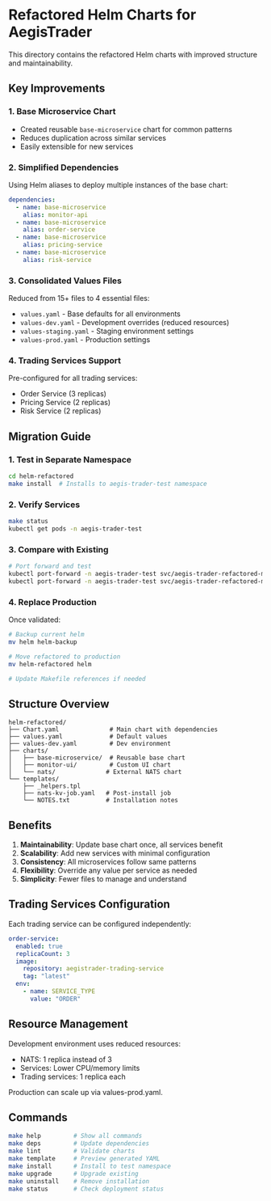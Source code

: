 # Refactored Helm Charts for AegisTrader

This directory contains the refactored Helm charts with improved structure and maintainability.

## Key Improvements

### 1. Base Microservice Chart
- Created reusable `base-microservice` chart for common patterns
- Reduces duplication across similar services
- Easily extensible for new services

### 2. Simplified Dependencies
Using Helm aliases to deploy multiple instances of the base chart:
```yaml
dependencies:
  - name: base-microservice
    alias: monitor-api
  - name: base-microservice
    alias: order-service
  - name: base-microservice
    alias: pricing-service
  - name: base-microservice
    alias: risk-service
```

### 3. Consolidated Values Files
Reduced from 15+ files to 4 essential files:
- `values.yaml` - Base defaults for all environments
- `values-dev.yaml` - Development overrides (reduced resources)
- `values-staging.yaml` - Staging environment settings
- `values-prod.yaml` - Production settings

### 4. Trading Services Support
Pre-configured for all trading services:
- Order Service (3 replicas)
- Pricing Service (2 replicas)
- Risk Service (2 replicas)

## Migration Guide

### 1. Test in Separate Namespace
```bash
cd helm-refactored
make install  # Installs to aegis-trader-test namespace
```

### 2. Verify Services
```bash
make status
kubectl get pods -n aegis-trader-test
```

### 3. Compare with Existing
```bash
# Port forward and test
kubectl port-forward -n aegis-trader-test svc/aegis-trader-refactored-monitor-api 8101:8100
kubectl port-forward -n aegis-trader-test svc/aegis-trader-refactored-monitor-ui 3101:3100
```

### 4. Replace Production
Once validated:
```bash
# Backup current helm
mv helm helm-backup

# Move refactored to production
mv helm-refactored helm

# Update Makefile references if needed
```

## Structure Overview

```
helm-refactored/
├── Chart.yaml              # Main chart with dependencies
├── values.yaml             # Default values
├── values-dev.yaml         # Dev environment
├── charts/
│   ├── base-microservice/  # Reusable base chart
│   ├── monitor-ui/         # Custom UI chart
│   └── nats/              # External NATS chart
└── templates/
    ├── _helpers.tpl
    ├── nats-kv-job.yaml   # Post-install job
    └── NOTES.txt          # Installation notes
```

## Benefits

1. **Maintainability**: Update base chart once, all services benefit
2. **Scalability**: Add new services with minimal configuration
3. **Consistency**: All microservices follow same patterns
4. **Flexibility**: Override any value per service as needed
5. **Simplicity**: Fewer files to manage and understand

## Trading Services Configuration

Each trading service can be configured independently:

```yaml
order-service:
  enabled: true
  replicaCount: 3
  image:
    repository: aegistrader-trading-service
    tag: "latest"
  env:
    - name: SERVICE_TYPE
      value: "ORDER"
```

## Resource Management

Development environment uses reduced resources:
- NATS: 1 replica instead of 3
- Services: Lower CPU/memory limits
- Trading services: 1 replica each

Production can scale up via values-prod.yaml.

## Commands

```bash
make help         # Show all commands
make deps         # Update dependencies
make lint         # Validate charts
make template     # Preview generated YAML
make install      # Install to test namespace
make upgrade      # Upgrade existing
make uninstall    # Remove installation
make status       # Check deployment status
```
